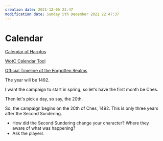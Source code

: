 ```yaml
---
creation date: 2021-12-05 22:47
modification date: Sunday 5th December 2021 22:47:37
---
```


# Calendar
[Calendar of Harptos](https://forgottenrealms.fandom.com/wiki/Calendar_of_Harptos)

[WotC Calendar Tool](https://www.wizards.com/dnd/fc/index.htm#)

[Official Timeline of the Forgotten Realms](https://alphastream.org/index.php/2020/04/09/the-official-timeline-for-the-forgotten-realms-and-its-adventures/)

The year will be 1492.

I want the campaign to start in spring, so let's have the first month be Ches.

Then let's pick a day, so say, the 20th.

So, the campaign begins on the 20th of Ches, 1492. This is only three years after the Second Sundering.

- How did the Second Sundering change your character? Where they aware of what was happening?
- Ask the players